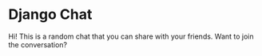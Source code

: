 # Django Chat

Hi!
This is a random chat that you can share with your friends.
Want to join the conversation?
